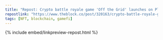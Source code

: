 ```yaml
---
title: "Repost: Crypto battle royale game 'Off the Grid' launches on PlayStation and Epic Game Store | The Block"
repostlink: "https://www.theblock.co/post/320163/crypto-battle-royale-game-off-the-grid-launches-on-playstation-and-epic-game-store"
tags: [NFT, blockchain, gamefi]
---
```


{% include embed/linkpreview-repost.html %}
